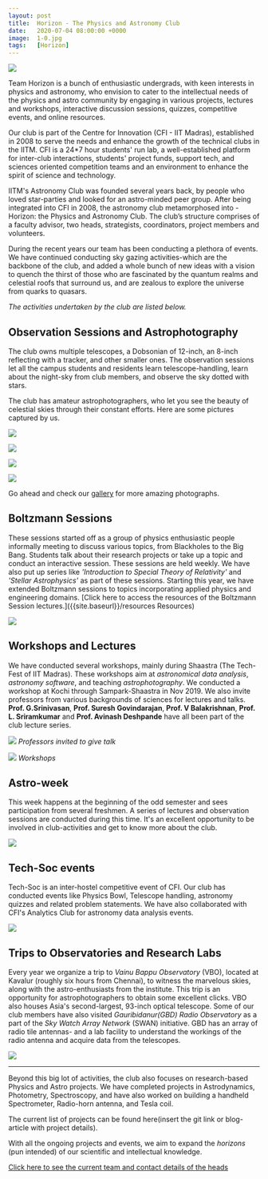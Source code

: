 ```yaml
---
layout: post
title:  Horizon - The Physics and Astronomy Club
date:   2020-07-04 08:00:00 +0000
image:  1-0.jpg
tags:   [Horizon]
---
```

![]({{site.baseurl}}/img/1-1.png)

Team Horizon is a bunch of enthusiastic undergrads, with keen interests in physics and astronomy, who envision to cater to the intellectual needs of the physics and astro community by engaging in various projects, lectures and workshops, interactive discussion sessions, quizzes, competitive events, and online resources.

Our club is part of the Centre for Innovation (CFI - IIT Madras), established in 2008 to serve the needs and enhance the growth of the technical clubs in the IITM.  CFI is a 24*7 hour students' run lab, a well-established platform for inter-club interactions, students' project funds, support tech, and sciences oriented competition teams and an environment to enhance the spirit of science and technology.

IITM's Astronomy Club was founded several years back, by people who loved star-parties and looked for an astro-minded peer group.  After being integrated into CFI in 2008, the astronomy club metamorphosed into - Horizon: the Physics and Astronomy Club. The club’s structure comprises of a faculty advisor, two heads, strategists, coordinators, project members and
volunteers.

During the recent years our team has been conducting a plethora of events. We have continued conducting sky gazing activities-which are the backbone of the club, and added a whole bunch of new ideas with a vision to quench the thirst of those who are fascinated by the quantum realms and celestial roofs that surround us, and are zealous to explore the universe from quarks to quasars.

*The activities undertaken by the club are listed below.*

## Observation Sessions and Astrophotography

The club owns multiple telescopes, a Dobsonian of 12-inch, an 8-inch reflecting with a tracker, and other smaller ones. The observation sessions let all the campus students and residents learn telescope-handling, learn about the night-sky from club members, and observe the sky dotted with stars.

The club has amateur astrophotographers, who let you see the beauty of celestial skies through their constant efforts. Here are some pictures captured by us.

![]({{site.baseurl}}/img/1-2.jpg)

![]({{site.baseurl}}/img/1-3.jpg)

![]({{site.baseurl}}/img/1-4.png)

![]({{site.baseurl}}/img/1-5.png)

Go ahead and check our [gallery]({{site.baseurl}}/gallery 'Gallery') for more amazing photographs.

## Boltzmann Sessions

These sessions started off as a group of physics enthusiastic people informally meeting to discuss various topics, from Blackholes to the Big Bang. Students talk about their research projects or take up a topic and conduct an interactive session. These sessions are held weekly.  We have also put up series like *'Introduction to Special Theory of Relativity'* and *'Stellar Astrophysics'* as part of these sessions. Starting this year, we have extended Boltzmann sessions to topics incorporating applied physics and engineering domains. [Click here to access the resources of the Boltzmann Session lectures.]({{site.baseurl}}/resources Resources)

![]({{site.baseurl}}/img/1-6.png)

## Workshops and Lectures

We have conducted several workshops, mainly during Shaastra (The Tech-Fest of IIT Madras). These workshops aim at *astronomical data analysis*, *astronomy software*, and teaching *astrophotography*. We conducted a workshop at Kochi through Sampark-Shaastra in Nov 2019.
We also invite professors from various backgrounds of sciences for lectures and talks. **Prof. G.Srinivasan**, **Prof. Suresh Govindarajan**, **Prof. V Balakrishnan**, **Prof. L. Sriramkumar** and **Prof. Avinash Deshpande** have all been part of the club lecture series.

![]({{site.baseurl}}/img/1-7.jpg)
*Professors invited to give talk*

![]({{site.baseurl}}/img/1-8.jpg)
*Workshops*

## Astro-week

This week happens at the beginning of the odd semester and sees participation from several freshmen. A series of lectures and observation sessions are conducted during this time. It's an excellent opportunity to be involved in club-activities and get to know more about the club.

![]({{site.baseurl}}/img/1-9.jpg)

## Tech-Soc events

Tech-Soc is an inter-hostel competitive event of CFI. Our club has conducted events like Physics Bowl, Telescope handling, astronomy quizzes and related problem statements. We have also collaborated with CFI's Analytics Club for astronomy data analysis events.

![]({{site.baseurl}}/img/1-10.jpg)

## Trips to Observatories and Research Labs

Every year we organize a trip to *Vainu Bappu Observatory* (VBO), located at Kavalur (roughly six hours from Chennai), to witness the marvelous skies, along with the astro-enthusiasts from the institute. This trip is an opportunity for astrophotographers to obtain some excellent clicks. VBO also houses Asia's second-largest, 93-inch optical telescope.
Some of our club members have also visited *Gauribidanur(GBD) Radio Observatory* as a part of the *Sky Watch Array Network* (SWAN) initiative. GBD has an array of radio tile antennas- and a lab facility to understand the workings of the radio antenna and acquire data from the telescopes.

![]({{site.baseurl}}/img/1-11.jpg)

<hr>

Beyond this big lot of activities, the club also focuses on research-based Physics and Astro projects. We have completed projects in Astrodynamics, Photometry, Spectroscopy, and have also worked on building a handheld Spectrometer, Radio-horn antenna, and Tesla coil.

The current list of projects can be found here(insert the git link or blog-article with project details).

With all the ongoing projects and events, we aim to expand the *horizons* (pun intended) of our scientific and intellectual knowledge.

[Click here to see the current team and contact details of the heads]({{site.baseurl}}/about#horizon-2020-team)

